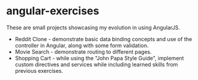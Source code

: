 # angular-exercises

These are small projects showcasing my evolution in using AngularJS.

* Reddit Clone - demonstrate basic data binding concepts and use of the controller in Angular, along with some form validation.
* Movie Search - demonstrate routing to different pages.
* Shopping Cart - while using the "John Papa Style Guide", implement custom directives and services while including learned skills from previous exercises.
